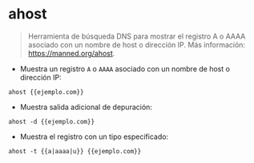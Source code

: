 # ahost

> Herramienta de búsqueda DNS para mostrar el registro A o AAAA asociado con un nombre de host o dirección IP.
> Más información: <https://manned.org/ahost>.

- Muestra un registro `A` o `AAAA` asociado con un nombre de host o dirección IP:

`ahost {{ejemplo.com}}`

- Muestra salida adicional de depuración:

`ahost -d {{ejemplo.com}}`

- Muestra el registro con un tipo especificado:

`ahost -t {{a|aaaa|u}} {{ejemplo.com}}`
